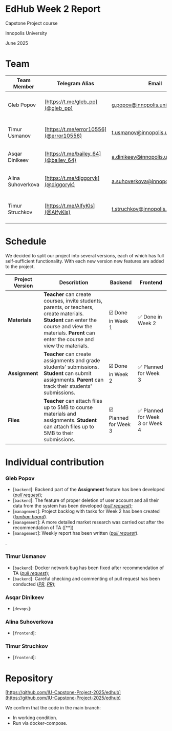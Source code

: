 # EdHub Week 2 Report

<aside>

Capstone Project course

Innopolis University

June 2025

</aside>

# Team

| Team Member | Telegram Alias | Email | Track |
| --- | --- | --- | --- |
| Gleb Popov | [https://t.me/gleb_pp](@gleb_pp) | g.popov@innopolis.university | Backend Developer, Project Manager |
| Timur Usmanov | [https://t.me/error10556](@error10556) | t.usmanov@innopolis.university | Backend Developer, **Backend Lead** |
| Asqar Dinikeev | [https://t.me/bailey_64](@bailey_64) | a.dinikeev@innopolis.university | Backend Developer, DevOps |
| Alina Suhoverkova | [https://t.me/diggoryk](@diggoryk) | a.suhoverkova@innopolis.university | Frontend Developer, **Frontend Lead** |
| Timur Struchkov | [https://t.me/AlfyKls](@AlfyKls) | t.struchkov@innopolis.university | Frontend Developer, UX/UI designer |

# Schedule

We decided to split our project into several versions, each of which has full self-sufficient functionality. With each new version new features are added to the project.

| Project Version | Describtion | Backend | Frontend |
| --- | --- | --- | --- |
| **Materials** | **Teacher** can create courses, invite students, parents, or teachers, create materials. **Student** can enter the course and view the materials. **Parent** can enter the course and view the materials. | :ballot_box_with_check: Done in Week 1 | :white_check_mark: Done in Week 2 |
| **Assignment** | **Teacher** can create assignments and grade students' submissions. **Student** can submit assignments. **Parent** can track their students' submissions. | :ballot_box_with_check: Done in Week 2 | :white_check_mark: Planned for Week 3 |
| **Files** | **Teacher** can attach files up to 5MB to course materials and assignments. **Student** can attach files up to 5MB to their submissions. | :ballot_box_with_check: Planned for Week 3 | :white_check_mark: Planned for Week 3 or Week 4 |

# Individual contribution

### Gleb Popov
- [`backend`]: Backend part of the **Assignment** feature has been developed ([*pull request*](https://github.com/IU-Capstone-Project-2025/edhub/pull/21));
- [`backend`]: The feature of proper deletion of user account and all their data from the system has been developed ([*pull request*](https://github.com/IU-Capstone-Project-2025/edhub/pull/22));
- [`management`]: Project backlog with tasks for Week 2 has been created ([*kanban board*](https://github.com/orgs/IU-Capstone-Project-2025/projects/14/views/1)).
- [`management`]: A more detailed market research was carried out after the recommendation of TA ([**])
- [`management`]: Weekly report has been written ([*pull request*](https://github.com/)).
<!-- add link for the pull request with weekly report -->.

### Timur Usmanov
- [`backend`]: Docker network bug has been fixed after recommendation of TA ([*pull request*](https://github.com/IU-Capstone-Project-2025/edhub/pull/6));
- [`backend`]: Careful checking and commenting of pull request has been conducted ([*PR*](https://github.com/IU-Capstone-Project-2025/edhub/pull/21), [*PR*](https://github.com/IU-Capstone-Project-2025/edhub/pull/22));

### Asqar Dinikeev
- [`devops`]:

### Alina Suhoverkova
- [`frontend`]:

### Timur Struchkov
- [`frontend`]:

# Repository

[https://github.com/IU-Capstone-Project-2025/edhub](https://github.com/IU-Capstone-Project-2025/edhub)

We confirm that the code in the main branch:

- In working condition.
- Run via docker-compose.